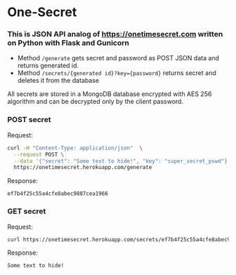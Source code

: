 # One-Secret

### This is JSON API analog of https://onetimesecret.com written on Python with Flask and Gunicorn


- Method ```/generate``` gets secret and password as POST JSON data and returns generated id.
- Method ```/secrets/{generated id}?key={password}``` returns secret and deletes it from the database

All secrets are stored in a MongoDB database encrypted with AES 256 algorithm and can be decrypted only by the client password.


### POST secret
Request:

```bash
curl -H "Content-Type: application/json"  \
  --request POST \
  --data '{"secret": "Some text to hide!", "key": "super_secret_pswd"}' \
  https://onetimesecret.herokuapp.com/generate
```
  
Response:

```ef7b4f25c55a4cfe8abec9887cea1966```

### GET secret
Request:

```bash
curl https://onetimesecret.herokuapp.com/secrets/ef7b4f25c55a4cfe8abec9887cea1966?key=super_secret_pswd
```

Response:

```Some text to hide!```